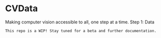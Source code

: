 # CVData
Making computer vision accessible to all, one step at a time. Step 1: Data

```
This repo is a WIP! Stay tuned for a beta and further documentation.
```